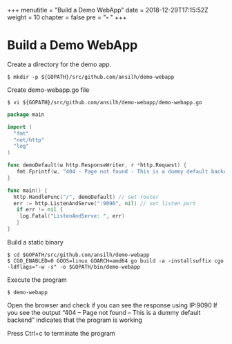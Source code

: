 +++
menutitle = "Build a Demo WebApp"
date = 2018-12-29T17:15:52Z
weight = 10
chapter = false
pre = "<b>- </b>"
+++
# Build a Demo WebApp

Create a directory for the demo app.
```shell
$ mkdir -p ${GOPATH}/src/github.com/ansilh/demo-webapp
```

Create demo-webapp.go file
```shell
$ vi ${GOPATH}/src/github.com/ansilh/demo-webapp/demo-webapp.go
```

```go
package main

import (
  "fmt"
  "net/http"
  "log"
)

func demoDefault(w http.ResponseWriter, r *http.Request) {
   fmt.Fprintf(w, "404 - Page not found - This is a dummy default backend") // send data to client side
}

func main() {
  http.HandleFunc("/", demoDefault) // set router
  err := http.ListenAndServe(":9090", nil) // set listen port
   if err != nil {
    log.Fatal("ListenAndServe: ", err)
   }
}
```

Build a static binary
```shell
$ cd $GOPATH/src/github.com/ansilh/demo-webapp
$ CGO_ENABLED=0 GOOS=linux GOARCH=amd64 go build -a -installsuffix cgo -ldflags="-w -s" -o $GOPATH/bin/demo-webapp
```

Execute the program
```shell
$ demo-webapp
```
Open the browser and check if you can see the response using IP:9090
If you see the output “404 – Page not found – This is a dummy default backend” indicates that the program is working

Press Ctrl+c to terminate the program
